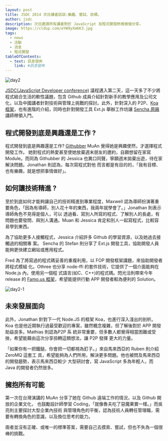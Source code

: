 ```yaml
---
layout: post
title: JSDC 2014 次日講者訪談:樂趣、嘗試、目標。
author: jsdc
description: 次日邀請所有講者對於 JavaScript 及程式開發熱情做個分享。
image: https://cldup.com/eYW9yXm6K3.jpg
tags:
  - news
  - 活動
  - 消息
  - 程式開發
tableOfContents:
  - text: 訊息發佈
    link: #訊息發佈
---
```


![day2](https://cldup.com/eYW9yXm6K3.jpg)

[JSDC(JavaScript Developer conference)](http://2014.jsdc.tw/) 議程邁入第二天，這一天多了不少將程式結合生活的軟性議題，包含 Github 成員介紹針對新手的教學應用及公司文化，以及中國講者針對技術與管理上挑戰的探討。此外，針對深入的 P2P、[Koa 框架](http://koajs.com/)，也有進階的介紹，同時也針對開發工具 Ext.js 舉辦工作坊讓 [Sencha 原廠](http://www.sencha.com/)講師帶領入門。

## 程式開發到底是興趣還是工作 ?

程式開發到底是興趣還是工作? [Githubber](http://github.com/) MuAn 覺得她是興趣使然，才選擇程式開發工作。 她對程式的熱愛甚至使她放棄週末朋友的邀約，自願想留在家寫 Module。而同為 Githubber 的 Jessica 也異口同聲，寧願週末拋棄出遊，待在家解決問題。Jonathan 則認為，每次寫程式對他 而言都是有目的的，「我有目標、也有樂趣，就是想把事情做好」。

## 如何讓技術精進 ?

至於到底如何才能夠讓自己的技術精進到專業程度，Maxwell 認為導師扮演著重要角色，「因為有導師，別人花十年的東西，我兩年就學會了。」Jonathan 則表示導師角色不見得是個人，可以 透過看、寫別人所寫的程式、了解別人的長處，有問題也要發問、與別人溝通。Muan 和 Jessica 肯定和別人一起寫程式，比較容易學到東西。

為了協助更多人接觸程式，Jessica 介紹許多 Github 的學習資源，以及她過去接觸過的相關專 案。 Sencha 的 Stefan 則分享了 Ext.js 開發工具，協助開發人員能夠更快建立網站或應用程式。

Fred 為了將寫過的程式碼妥善的重複利用，以 FOP 開發框架講題，來協助開發者將程式模組 化。Othree 也分享 node-ffi 的套件技術，它提供了一個介面能夠在 Node.js 內，使用另一個程 式語言(如C、C++)的程式碼。閃光洽則帶來今年 release 的 [Famo.us 框架](http://famo.us/)，希望能提供行動 APP 開發者較為便利的 Solution。

![day2-1](https://cldup.com/M1druZbgQh.jpg)

## 未來發展面向

此外，Jonathan 針對下一代 Node.JS 的框架 Koa，也進行深入淺出的剖析。Koa 也是他近期執行過最受歡迎的專案，雖然概念複雜，但了解後對於 APP 開發助益良多。Mathias 則認為P2P 系 統非常重要，但多數人都覺得相當困難或受挫，希望能藉由這次分享扭轉這類想法，讓 P2P 發揮 更大的力量。

「如果你有一把鐵鎚，你會把一切都視為釘子。」來自馬來西亞的 Ruben 則介紹 ZeroMQ 這套工 具，希望能夠為人們所用，解決更多問題。他也被問及馬來西亞的開發趨勢，表示馬來西亞較少 大型研討會，寫 JavaScript 多為年輕人，而 Java 的開發者仍然很多。

## 擁抱所有可能

第一次在台灣演講的 MuAn 分享了她在 Github 遠端工作的情況，以及 Github 開放的企業文化， 也鼓勵設計師學習 Coding，「就像魯夫吃了惡魔果實一樣。」而吳亮則主要探討大型企業內技術 與管理角色的平衡，認為技術人員轉任管理職，需要有轉換角色的意識，以及換位思考的能力。

兩者並沒有正確、或唯一的標準答案，需要自己去摸索、嘗試，但也不失為一個很棒的挑戰。
